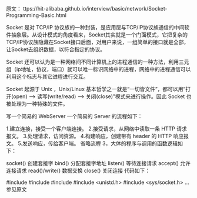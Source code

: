 原文： ttps://hit-alibaba.github.io/interview/basic/network/Socket-Programming-Basic.html

Socket 是对 TCP/IP 协议族的一种封装，是应用层与TCP/IP协议族通信的中间软件抽象层。从设计模式的角度看来，Socket其实就是一个门面模式，它把复杂的TCP/IP协议族隐藏在Socket接口后面，对用户来说，一组简单的接口就是全部，让Socket去组织数据，以符合指定的协议。

Socket 还可以认为是一种网络间不同计算机上的进程通信的一种方法，利用三元组（ip地址，协议，端口）就可以唯一标识网络中的进程，网络中的进程通信可以利用这个标志与其它进程进行交互。

Socket 起源于 Unix ，Unix/Linux 基本哲学之一就是“一切皆文件”，都可以用“打开(open) –> 读写(write/read) –> 关闭(close)”模式来进行操作。因此 Socket 也被处理为一种特殊的文件。

写一个简易的 WebServer
一个简易的 Server 的流程如下：

1.建立连接，接受一个客户端连接。
2.接受请求，从网络中读取一条 HTTP 请求报文。
3.处理请求，访问资源。
4.构建响应，创建带有 header 的 HTTP 响应报文。
5.发送响应，传给客户端。
省略流程 3，大体的程序与调用的函数逻辑如下：

socket() 创建套接字
bind() 分配套接字地址
listen() 等待连接请求
accept() 允许连接请求
read()/write() 数据交换
close() 关闭连接
代码如下：

#include <cstdio>
#include <cstdlib>
#include <cstring>
#include <unistd.h>
#include <sys/socket.h>
...参见原文
